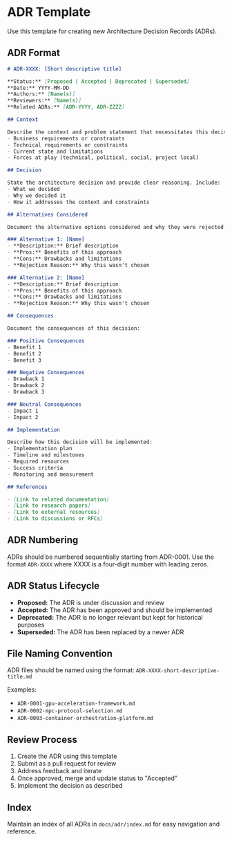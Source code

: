 # ADR Template

Use this template for creating new Architecture Decision Records (ADRs).

## ADR Format

```markdown
# ADR-XXXX: [Short descriptive title]

**Status:** [Proposed | Accepted | Deprecated | Superseded]
**Date:** YYYY-MM-DD
**Authors:** [Name(s)]
**Reviewers:** [Name(s)]
**Related ADRs:** [ADR-YYYY, ADR-ZZZZ]

## Context

Describe the context and problem statement that necessitates this decision. Include:
- Business requirements or constraints
- Technical requirements or constraints
- Current state and limitations
- Forces at play (technical, political, social, project local)

## Decision

State the architecture decision and provide clear reasoning. Include:
- What we decided
- Why we decided it
- How it addresses the context and constraints

## Alternatives Considered

Document the alternative options considered and why they were rejected:

### Alternative 1: [Name]
- **Description:** Brief description
- **Pros:** Benefits of this approach
- **Cons:** Drawbacks and limitations
- **Rejection Reason:** Why this wasn't chosen

### Alternative 2: [Name]
- **Description:** Brief description
- **Pros:** Benefits of this approach
- **Cons:** Drawbacks and limitations
- **Rejection Reason:** Why this wasn't chosen

## Consequences

Document the consequences of this decision:

### Positive Consequences
- Benefit 1
- Benefit 2
- Benefit 3

### Negative Consequences
- Drawback 1
- Drawback 2
- Drawback 3

### Neutral Consequences
- Impact 1
- Impact 2

## Implementation

Describe how this decision will be implemented:
- Implementation plan
- Timeline and milestones
- Required resources
- Success criteria
- Monitoring and measurement

## References

- [Link to related documentation]
- [Link to research papers]
- [Link to external resources]
- [Link to discussions or RFCs]
```

## ADR Numbering

ADRs should be numbered sequentially starting from ADR-0001. Use the format `ADR-XXXX` where XXXX is a four-digit number with leading zeros.

## ADR Status Lifecycle

- **Proposed:** The ADR is under discussion and review
- **Accepted:** The ADR has been approved and should be implemented
- **Deprecated:** The ADR is no longer relevant but kept for historical purposes
- **Superseded:** The ADR has been replaced by a newer ADR

## File Naming Convention

ADR files should be named using the format: `ADR-XXXX-short-descriptive-title.md`

Examples:
- `ADR-0001-gpu-acceleration-framework.md`
- `ADR-0002-mpc-protocol-selection.md`
- `ADR-0003-container-orchestration-platform.md`

## Review Process

1. Create the ADR using this template
2. Submit as a pull request for review
3. Address feedback and iterate
4. Once approved, merge and update status to "Accepted"
5. Implement the decision as described

## Index

Maintain an index of all ADRs in `docs/adr/index.md` for easy navigation and reference.